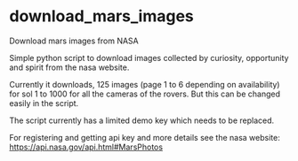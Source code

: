 # download_mars_images
Download mars images from NASA 

Simple python script to download images collected by curiosity, opportunity and spirit from the nasa website.

Currently it downloads, 125 images (page 1 to 6 depending on availability) for sol 1 to 1000 for all the cameras of the rovers. But this can be changed easily in the script.

The script currently has a limited demo key which needs to be replaced.

For registering and getting api key and more details see the nasa website: https://api.nasa.gov/api.html#MarsPhotos


